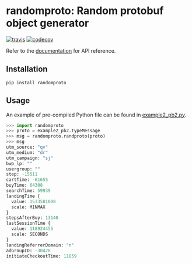 # randomproto: Random protobuf object generator
[![travis](https://travis-ci.org/yupingso/randomproto.svg?branch=master)](
    https://travis-ci.org/yupingso/randomproto)
[![codecov](https://codecov.io/github/yupingso/randomproto/branch/master/graphs/badge.svg?job=5406291412)](
    https://codecov.io/gh/yupingso/randomproto)

Refer to the [documentation](https://randomproto.readthedocs.io/en/latest/) for API reference.

## Installation
`pip install randomproto`

## Usage
An example of pre-compiled Python file can be found
in [example2_pb2.py](https://raw.githubusercontent.com/yupingso/randomproto/master/tests/example2_pb2.py).
```py
>>> import randomproto
>>> proto = example2_pb2.TypeMessage
>>> msg = randomproto.randproto(proto)
>>> msg
utm_source: "qv"
utm_medium: "dr"
utm_campaign: "sj"
bwp_lp: ""
usergroup: ""
step: -15511
cartTime: -61655
buyTime: 64308
searchTime: 59939
landingTime {
  value: 1533581008
  scale: MINMAX
}
stepsAfterBuy: 13140
lastSessionTime {
  value: 118924455
  scale: SECONDS
}
landingReferrerDomain: "n"
adGroupID: -30428
initiateCheckoutTime: 11859
```
